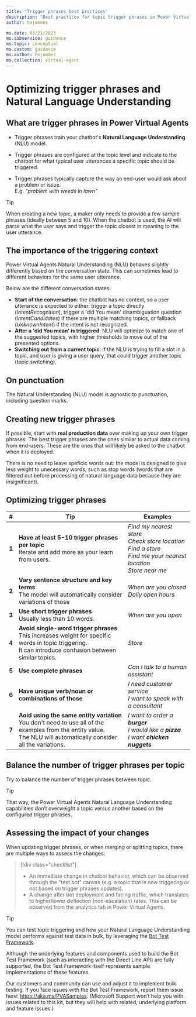 ```yaml
---
title: "Trigger phrases best practices"
description: "Best practices for topic trigger phrases in Power Virtual Agents"
author: hejammes

ms.date: 03/21/2023
ms.subservice: guidance
ms.topic: conceptual
ms.custom: guidance
ms.author: hejammes
ms.collection: virtual-agent
---
```


# Optimizing trigger phrases and Natural Language Understanding 

## What are trigger phrases in Power Virtual Agents

- Trigger phrases train your chatbot's **Natural Language Understanding** (NLU) model.

- Trigger phrases are configured at the topic level and indicate to the chatbot for what typical user utterances a specific topic should be triggered. 

- Trigger phrases typically capture the way an end-user would ask about a problem or issue. <br> E.g. *"problem with weeds in lawn"*

> [!TIP]
> When creating a new topic, a maker only needs to provide a few sample phrases (ideally between 5 and 10). When the chatbot is used, the AI will parse what the user says and trigger the topic closest in meaning to the user utterance. 

## The importance of the triggering context

Power Virtual Agents Natural Understanding (NLU) behaves slightly differently based on the conversation state. This can sometimes lead to different behaviors for the same user utterance.

Below are the different conversation states:
 - **Start of the conversation**: the chatbot has no context, so a user utterance is expected to either: trigger a topic directly (*IntentRecognition*), trigger a 'did You mean' disambiguation question (*IntentCandidates*) if there are multiple matching topics, or fallback (*UnknownIntent*) if the intent is not recognized.
 - **After a 'did You mean' is triggered**: NLU will optimize to match one of the suggested topics, with higher thresholds to move out of the presented options.
 - **Switching out from a current topic**: if the NLU is trying to fill a slot in a topic, and user is giving a user query, that could trigger another topic (topic switching).

## On punctuation

 The Natural Understanding (NLU) model is agnostic to punctuation, including question marks.

## Creating new trigger phrases

If possible, start with **real production data** over making up your own trigger phrases. The best trigger phrases are the ones similar to actual data coming from end-users. These are the ones that will likely be asked to the chatbot when it is deployed.

There is no need to leave speficic words out: the model is designed to give less weight to unecessary words, such as stop words (words that are filtered out before processing of natural language data because they are insignificant).

## Optimizing trigger phrases

| # | Tip | Examples |
|----------|----------|-----------|
| **1** | **Have at least 5-10 trigger phrases per topic** <br>Iterate and add more as your learn from users. | *Find my nearest store* <br> *Check store location* <br> *Find a store* <br> *Find me your nearest location* <br> *Store near me* |
| **2** | **Vary sentence structure and key terms** <br> The model will automatically consider variations of those | *When are you closed*<br>*Daily open hours* |
| **3** | **Use short trigger phrases** <br> Usually less than 10 words. | *When are you open* |
| **4** | **Avoid single-word trigger phrases** <br> This increases weight for specific words in topic triggering. <br> It can introduce confusion between similar topics. | *Store* |
| **5** | **Use complete phrases** | *Can I talk to a human assistant* |
| **6** | **Have unique verb/noun or combinations of those** | *I need customer service* <br> *I want to speak with a consultant* |
| **7** | **Aoid using the same entity variation** <br> You don't need to use all of the examples from the entity value. <br> The NLU will automatically consider all the variations. | *I want to order a **burger*** <br> *I would like a **pizza***<br> *I want **chicken nuggets*** |

## Balance the number of trigger phrases per topic

Try to balance the number of trigger phrases between topic. 

> [!TIP]
> That way, the Power Virtual Agents Natural Language Understanding capabilities don’t overweight a topic versus another based on the configured trigger phrases. 

## Assessing the impact of your changes

When updating trigger phrases, or when merging or splitting topics, there are multiple ways to assess the changes:
> [!div class="checklist"]
> * An immediate change in chatbot behavior, which can be observed through the "test bot" canvas (e.g. a topic that is now triggering or not based on trigger phrases updates).
> * A change after bot deployment and facing traffic, which translates to higher/lower deflection (non-escalation) rates. This can be observed from the analytics tab in Power Virtual Agents.

> [!TIP]
> You can test topic triggering and how your Natural Language Understanding model performs against test data in bulk, by leveraging the [Bot Test Framework](https://github.com/microsoft/PowerVirtualAgentsSamples/tree/master/BotTestFramework). 
> 
> Although the underlying features and components used to build the Bot Test Framework (such as interacting with the Direct Line API) are fully supported, the Bot Test Framework itself represents sample implementations of these features.
> 
> Our customers and community can use and adjust it to implement bulk testing. If you face issues with the Bot Test Framework, report them issue here: https://aka.ms/PVASamples. (Microsoft Support won’t help you with issues related to this kit, but they will help with related, underlying platform and feature issues.)